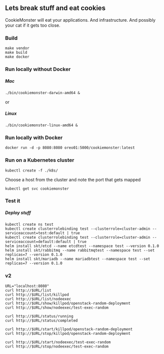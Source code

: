 ## Lets break stuff and eat cookies

CookieMonster will eat your applications. And infrastructure. And possibly your cat if it gets too close.

### Build
```
make vendor
make build
make docker
```

### Run locally without Docker

##### Mac
```
./bin/cookiemonster-darwin-amd64 &
```
or
##### Linux
```
./bin/cookiemonster-linux-amd64 &
```

### Run locally with Docker
```
docker run -d -p 8080:8080 oreo01:5000/cookiemonster:latest
```

### Run on a Kubernetes cluster
```
kubectl create -f ./k8s/
```

Choose a host from the cluster and note the port that gets mapped
```
kubectl get svc cookiemonster
```

### Test it

##### Deploy stuff
```
kubectl create ns test
kubectl create clusterrolebinding test --clusterrole=cluster-admin --serviceaccount=test:default | true
kubectl create clusterrolebinding test --clusterrole=cluster-admin --serviceaccount=default:default | true
helm install skt/etcd --name etcdtest --namespace test --version 0.1.0
helm install skt/rabbitmq --name rabbitmqtest --namespace test --set replicas=7 --version 0.1.0
helm install skt/mariadb --name mariadbtest --namespace test --set replicas=7 --version 0.1.0
```

### v2 ###
```
URL="localhost:8080"
curl http://$URL/list
curl http://$URL/list/killpod
curl http://$URL/list/nodeexec
curl http://$URL/show/killpod/openstack-random-deployment
curl http://$URL/show/nodeexec/test-exec-random

curl http://$URL/status/running
curl http://$URL/status/completed

curl http://$URL/start/killpod/openstack-random-deployment
curl http://$URL/stop/killpod/openstack-random-deployment

curl http://$URL/start/nodeexec/test-exec-random
curl http://$URL/stop/nodeexec/test-exec-random
```
